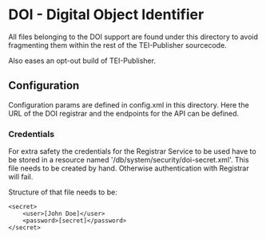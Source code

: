 # DOI - Digital Object Identifier

All files belonging to the DOI support are found under this directory
to avoid fragmenting them within the rest of the TEI-Publisher sourcecode.

Also eases an opt-out build of TEI-Publisher.

## Configuration

Configuration params are defined in config.xml in this directory. Here the URL of the DOI registrar and the endpoints
for the API can be defined. 

### Credentials
For extra safety the credentials for the Registrar Service to be used have to be stored
in a resource named '/db/system/security/doi-secret.xml'. This file needs to be created
by hand. Otherwise authentication with Registrar will fail.

Structure of that file needs to be:

```
<secret>
    <user>[John Doe]</user>
    <password>[secret]</password>
</secret>
```



